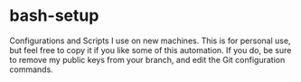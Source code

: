 bash-setup
==========

Configurations and Scripts I use on new machines. This is for personal use, but feel free to copy it if you like some of this automation. If you do, be sure to remove my public keys from your branch, and edit the Git configuration commands.
